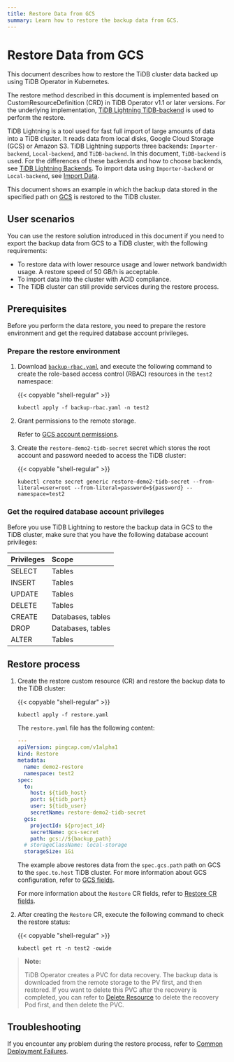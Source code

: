 ```yaml
---
title: Restore Data from GCS
summary: Learn how to restore the backup data from GCS.
---
```


# Restore Data from GCS

This document describes how to restore the TiDB cluster data backed up using TiDB Operator in Kubernetes.

The restore method described in this document is implemented based on CustomResourceDefinition (CRD) in TiDB Operator v1.1 or later versions. For the underlying implementation, [TiDB Lightning TiDB-backend](https://docs.pingcap.com/tidb/stable/tidb-lightning-backends#tidb-lightning-tidb-backend) is used to perform the restore.

TiDB Lightning is a tool used for fast full import of large amounts of data into a TiDB cluster. It reads data from local disks, Google Cloud Storage (GCS) or Amazon S3. TiDB Lightning supports three backends: `Importer-backend`, `Local-backend`, and `TiDB-backend`. In this document, `TiDB-backend` is used. For the differences of these backends and how to choose backends, see [TiDB Lightning Backends](https://docs.pingcap.com/tidb/stable/tidb-lightning-backends). To import data using `Importer-backend` or `Local-backend`, see [Import Data](restore-data-using-tidb-lightning.md).

This document shows an example in which the backup data stored in the specified path on [GCS](https://cloud.google.com/storage/docs/) is restored to the TiDB cluster.

## User scenarios

You can use the restore solution introduced in this document if you need to export the backup data from GCS to a TiDB cluster, with the following requirements:

- To restore data with lower resource usage and lower network bandwidth usage. A restore speed of 50 GB/h is acceptable.
- To import data into the cluster with ACID compliance.
- The TiDB cluster can still provide services during the restore process.

## Prerequisites

Before you perform the data restore, you need to prepare the restore environment and get the required database account privileges.

### Prepare the restore environment

1. Download [`backup-rbac.yaml`](https://github.com/pingcap/tidb-operator/blob/v1.2.0/manifests/backup/backup-rbac.yaml) and execute the following command to create the role-based access control (RBAC) resources in the `test2` namespace:

    {{< copyable "shell-regular" >}}

    ```shell
    kubectl apply -f backup-rbac.yaml -n test2
    ```

2. Grant permissions to the remote storage.

    Refer to [GCS account permissions](grant-permissions-to-remote-storage.md#gcs-account-permissions).

3. Create the `restore-demo2-tidb-secret` secret which stores the root account and password needed to access the TiDB cluster:

    {{< copyable "shell-regular" >}}

    ```shell
    kubectl create secret generic restore-demo2-tidb-secret --from-literal=user=root --from-literal=password=${password} --namespace=test2
    ```

### Get the required database account privileges

Before you use TiDB Lightning to restore the backup data in GCS to the TiDB cluster, make sure that you have the following database account privileges:

| Privileges | Scope |
|:----|:------|
| SELECT | Tables |
| INSERT | Tables |
| UPDATE | Tables |
| DELETE | Tables |
| CREATE | Databases, tables |
| DROP | Databases, tables |
| ALTER | Tables |

## Restore process

1. Create the restore custom resource (CR) and restore the backup data to the TiDB cluster:

    {{< copyable "shell-regular" >}}

    ```shell
    kubectl apply -f restore.yaml
    ```

    The `restore.yaml` file has the following content:

    ```yaml
    ---
    apiVersion: pingcap.com/v1alpha1
    kind: Restore
    metadata:
      name: demo2-restore
      namespace: test2
    spec:
      to:
        host: ${tidb_host}
        port: ${tidb_port}
        user: ${tidb_user}
        secretName: restore-demo2-tidb-secret
      gcs:
        projectId: ${project_id}
        secretName: gcs-secret
        path: gcs://${backup_path}
      # storageClassName: local-storage
      storageSize: 1Gi
    ```

    The example above restores data from the `spec.gcs.path` path on GCS to the `spec.to.host` TiDB cluster. For more information about GCS configuration, refer to [GCS fields](backup-restore-overview.md#gcs-fields).

    For more information about the `Restore` CR fields, refer to [Restore CR fields](backup-restore-overview.md#restore-cr-fields).

2. After creating the `Restore` CR, execute the following command to check the restore status:

    {{< copyable "shell-regular" >}}

     ```shell
     kubectl get rt -n test2 -owide
     ```

> **Note:**
>
> TiDB Operator creates a PVC for data recovery. The backup data is downloaded from the remote storage to the PV first, and then restored. If you want to delete this PVC after the recovery is completed, you can refer to [Delete Resource](cheat-sheet.md#delete-resources) to delete the recovery Pod first, and then delete the PVC.

## Troubleshooting

If you encounter any problem during the restore process, refer to [Common Deployment Failures](deploy-failures.md).
